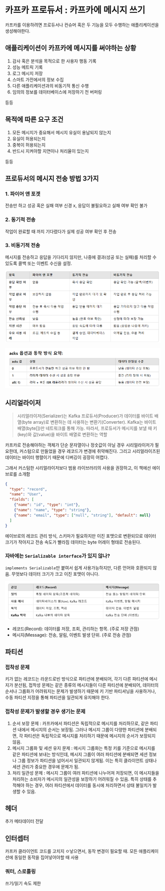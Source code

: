 # 카프카 프로듀서 : 카프카에 메시지 쓰기
카프카를 이용하려면 프로듀서나 컨슈머 혹은 두 기능을 모두 수행하는 애플리케이션을 생성해야한다.

## 애플리케이션이 카프카에 메시지를 써야하는 상황
1. 감사 혹은 분석을 목적으로 한 사용자 행동 기록
2. 성능 메트릭 기록
3. 로그 메시지 저장
4. 스마트 가전에서의 정보 수집
5. 다른 애플리케이션과의 비동기적 통신 수행
6. 임의의 정보를 데이터베이스에 저장하기 전 버퍼링

등등

## 목적에 따른 요구 조건
1. 모든 메시지가 중요해서 메시지 유실이 용납되지 않는지
2. 유실이 허용되는지
3. 중복이 허용되는지
4. 반드시 지켜야할 지연이나  처리율이 있는지

등등

## 프로듀서의 메시지 전송 방법 3가지
### 1. 파이어 앤 포겟
전송만 하고 성공 혹은 실패 여부 신경 x, 응답이 불필요하고 실패 여부 확인 불가
### 2. 동기적 전송
작업이 완료할 때 까지 기다렸다가 실제 성공 여부 확인 후 전송
### 3. 비동기적 전송
메시지를 전송하고 응답을 기다리지 않지만, 나중에 결과(성공 또는 실패)를 처리할 수 있도록 콜백 또는 이벤트 수신을 설정.

![img_3.png](image/img_3.png)

![img.png](image/img_3_1.png)

## 시리얼라이저
> 시리얼라이저(Serializer)는 Kafka 프로듀서(Producer)가 데이터를 바이트 배열(byte array)로 변환하는 데 사용하는 변환기(Converter). 
> Kafka는 바이트 배열(byte[])만 네트워크를 통해 가능. 따라서, 프로듀서가 메시지를 보낼 때 키(key)와 값(value)을 바이트 배열로 변환하는 역할

카프카로 전송해야하는 객체가 단순 문자열이나 정숫값이 아닐 경우 시리얼라이저가 필요한데, 
커스텀으로 만들었을 경우 레코드가 변경에 취약해진다. 
그리고 시리얼라이즈된 데이터는 바이터 행렬이기 때문에 디버깅이 굉장히 어렵다. 

그래서 커스텀한 시리얼라이저보다 범용 라이브러리의 사용을 권장하고, 이 책에선 에이브로를 소개함

```json
{
  "type": "record",
  "name": "User",
  "fields": [
    {"name": "id", "type": "int"},
    {"name": "name", "type": "string"},
    {"name": "email", "type": ["null", "string"], "default": null}
  ]
}
```
에이브로의 레코드 관리 방식, 스키마가 필요하지만 이진 포맷으로 변환되므로 데이터 크기가 작아지고 전송 속도가 빨라짐
데이터는 byte 어레이 형태로 전송된다.

### 자바에는 `Serializable interface`가 있지 않나?
`implements Serializable`만 붙여서 쉽게 사용가능하지만, 다른 언어와 호환되지 않음. 
무엇보다 데이터 크기가 크고 이진 포맷이 아니다.

![img.png](image/img_3_2.png)

- 레코드(Record): 데이터를 저장, 조회, 관리하는 항목. (주로 저장 관점)
- 메시지(Message): 전송, 알림, 이벤트 발생 단위. (주로 전송 관점)

## 파티션
### 접착성 문제 
키가 없는 레코드는 라운드로빈 방식으로 파티션에 분배되어, 각기 다른 파티션에 메시지가 분산됨, 접착성 문제는 같은 종류의 메시지들이 다른 파티션에 분배되어, 데이터의 순서나 그룹화가 어려워지는 문제가 발생하기 때문에 키 기반 파티셔닝을 사용하거나, 수동 파티션 지정을 통해 파티션을 일관되게 유지해야 한다.

### 접착성 문제가 발생할 경우 생기는 문제
1. 순서 보장 문제 : 카프카에서 파티션은 독립적으로 메시지를 처리하므로, 같은 파티션 내에서 메시지의 순서는 보장됨. 그러나 메시지 그룹이 다양한 파티션에 분배되면, 각 파티션은 독립적으로 메시지를 처리하기 때문에 메시지의 순서가 보장되지 않음.
2. 메시지 그룹화 및 세션 유지 문제 : 메시지 그룹화는 특정 키를 기준으로 메시지를 같은 파티션에 보내는 방식인데, 메시지 그룹이 여러 파티션에 분배되면 세션 정보나 그룹 정보가 파티션을 넘어서서 일관되지 않게됨. 이는 특히 클라이언트 상태나 세션 관리가 중요한 경우에 문제가 됨.
3. 처리 일관성 문제 : 메시지 그룹이 여러 파티션에 나누어져 저장되면, 이 메시지들을 처리하는 소비자가 메시지의 일관성을 보장하기 어려워질 수 있음. 특히 상태를 추적해야 하는 경우, 여러 파티션에서 데이터를 동시에 처리하면서 상태 불일치가 발생할 수 있음.

## 헤더
추가 메타데이터 전달
## 인터셉터
카프카 클라이언트 코드를 고치지 ㅇ낳으면서, 동작 변경이 필요할 때. 모든 애플리케이션에 동일한 동작을 집어넣어야할 때 사용
### 쿼터, 스로틀링
쓰기/읽기 속도 제한